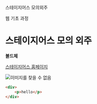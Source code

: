 스테이지어스 모의외주

웹 기초 과정

# 스테이지어스 모의 외주

**볼드체**

[스테이지어스 홈페이지](http://15.164.224.102:8080/project)

![이미지를 찾을 수 없음]()

```html
<div>
    <p>hello</p>
</div>

```